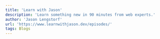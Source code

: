 ```yaml
---
title: 'Learn with Jason'
description: 'Learn something new in 90 minutes from web experts.'
author: 'Jason Lengstorf'
url: 'https://www.learnwithjason.dev/episodes/'
tags: Blogs
---
```

